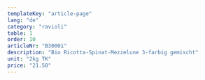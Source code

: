 ```yaml
---
templateKey: "article-page"
lang: "de"
category: "ravioli"
table: 1
order: 10
articleNr: "B30001"
description: "Bio Ricotta-Spinat-Mezzelune 3-farbig gemischt"
unit: "2kg TK"
price: "21.50"
---
```


